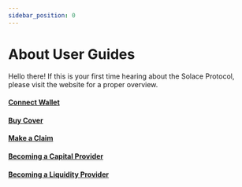 ```yaml
---
sidebar_position: 0
---
```


# About User Guides

Hello there! If this is your first time hearing about the Solace Protocol, please visit the website for a proper overview.

#### [Connect Wallet](connect-wallet)
#### [Buy Cover](buy-cover)
#### [Make a Claim](make-a-claim)
#### [Becoming a Capital Provider](capital-provider/cp-role-guide)
#### [Becoming a Liquidity Provider](liquidity-provider/lp-role-guide)